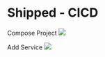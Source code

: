 # Shipped - CICD
Compose Project
![](posts/files/shipped-cicd/assets/1.PNG)

Add Service
![](posts/files/shipped-cicd/assets/2.PNG)

